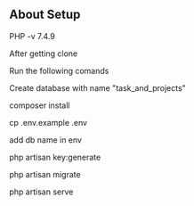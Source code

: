 

## About Setup
PHP -v 7.4.9

After getting clone 

Run the following comands

Create database with name "task_and_projects"

composer install 

cp .env.example .env

add db name in env

php artisan key:generate

php artisan migrate 

php artisan serve


